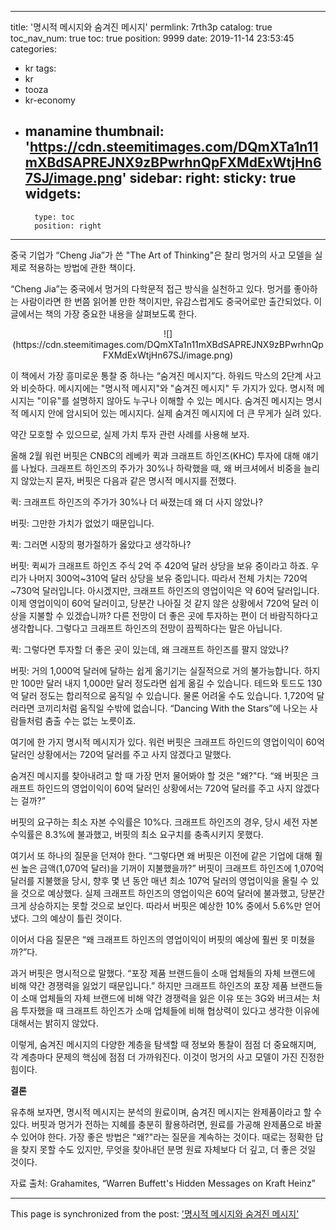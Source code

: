 
---
title: '명시적 메시지와 숨겨진 메시지'
permlink: 7rth3p
catalog: true
toc_nav_num: true
toc: true
position: 9999
date: 2019-11-14 23:53:45
categories:
- kr
tags:
- kr
- tooza
- kr-economy
- manamine
thumbnail: 'https://cdn.steemitimages.com/DQmXTa1n11mXBdSAPREJNX9zBPwrhnQpFXMdExWtjHn67SJ/image.png'
sidebar:
    right:
        sticky: true
widgets:
    -
        type: toc
        position: right
---


중국 기업가 “Cheng Jia”가 쓴 "The Art of Thinking"은 찰리 멍거의 사고 모델을 실제로 적용하는 방법에 관한 책이다. 

“Cheng Jia”는 중국에서 멍거의 다학문적 접근 방식을 실천하고 있다. 멍거를 좋아하는 사람이라면 한 번쯤 읽어볼 만한 책이지만, 유감스럽게도 중국어로만 출간되었다. 이 글에서는 책의 가장 중요한 내용을 살펴보도록 한다. 

<center>
![](https://cdn.steemitimages.com/DQmXTa1n11mXBdSAPREJNX9zBPwrhnQpFXMdExWtjHn67SJ/image.png)
</center>

이 책에서 가장 흥미로운 통찰 중 하나는 “숨겨진 메시지”다. 하워드 막스의 2단계 사고와 비슷하다. 메시지에는 "명시적 메시지"와 "숨겨진 메시지" 두 가지가 있다. 명시적 메시지는 "이유"를 설명하지 않아도 누구나 이해할 수 있는 메시다. 숨겨진 메시지는 명시적 메시지 안에 암시되어 있는 메시지다. 실제 숨겨진 메시지에 더 큰 무게가 실려 있다.  

약간 모호할 수 있으므로, 실제 가치 투자 관련 사례를 사용해 보자.  

올해 2월 워런 버핏은 CNBC의 레베카 퀵과 크래프트 하인즈(KHC) 투자에 대해 얘기를 나눴다. 크래프트 하인즈의 주가가 30%나 하락했을 때, 왜 버크셔에서 비중을 늘리지 않았는지 묻자, 버핏은 다음과 같은 명시적 메시지를 전했다. 

퀵: 크래프트 하인즈의 주가가 30%나 더 싸졌는데 왜 더 사지 않았나?  

버핏: 그만한 가치가 없었기 때문입니다. 

퀵: 그러면 시장의 평가절하가 옳았다고 생각하나? 

버핏: 퀵씨가 크래프트 하인즈 주식 2억 주 420억 달러 상당을 보유 중이라고 하죠. 우리가 나머지 300억~310억 달러 상당을 보유 중입니다. 따라서 전체 가치는 720억~730억 달러입니다. 아시겠지만, 크래프트 하인즈의 영업이익은 약 60억 달러입니다. 이제 영업이익이 60억 달러이고, 당분간 나아질 것 같지 않은 상황에서 720억 달러 이상을 지불할 수 있겠습니까? 다른 전망이 더 좋은 곳에 투자하는 편이 더 바람직하다고 생각합니다. 그렇다고 크래프트 하인즈의 전망이 끔찍하다는 말은 아닙니다.  

퀵: 그렇다면 투자할 더 좋은 곳이 있는데, 왜 크래프트 하인즈를 팔지 않았나? 

버핏: 거의 1,000억 달러에 달하는 쉽게 옮기기는 실질적으로 거의 불가능합니다. 하지만 100만 달러 내지 1,000만 달러 정도라면 쉽게 옮길 수 있습니다. 테드와 토드도 130억 달러 정도는 합리적으로 움직일 수 있습니다. 물론 어려울 수도 있습니다. 1,720억 달러라면 코끼리처럼 움직일 수밖에 없습니다. “Dancing With the Stars”에 나오는 사람들처럼 춤출 수는 없는 노릇이죠.  

여기에 한 가지 명시적 메시지가 있다. 워런 버핏은 크래프트 하인드의 영업이익이 60억 달러인 상황에서는 720억 달러를 주고 사지 않겠다고 말했다.  

숨겨진 메시지를 찾아내려고 할 때 가장 먼저 물어봐야 할 것은 "왜?"다. “왜 버핏은 크래프트 하인드의 영업이익이 60억 달러인 상황에서는 720억 달러를 주고 사지 않겠다는 걸까?”  

버핏의 요구하는 최소 자본 수익률은 10%다. 크래프트 하인즈의 경우, 당시 세전 자본 수익률은 8.3%에 불과했고, 버핏의 최소 요구치를 충족시키지 못했다. 

여기서 또 하나의 질문을 던져야 한다. “그렇다면 왜 버핏은 이전에 같은 기업에 대해 훨씬 높은 금액(1,070억 달러)을 기꺼이 지불했을까?” 버핏이 크래프트 하인즈에 1,070억 달러를 지불했을 당시, 향후 몇 년 동안 매년 최소 107억 달러의 영업이익을 올릴 수 있을 것으로 예상했다. 실제 크래프트 하인즈의 영업이익은 60억 달러에 불과했고, 당분간 크게 상승하지는 못할 것으로 보인다. 따라서 버핏은 예상한 10% 중에서 5.6%만 얻어냈다. 그의 예상이 틀린 것이다.  

이어서 다음 질문은 “왜 크래프트 하인즈의 영업이익이 버핏의 예상에 훨씬 못 미쳤을까?”다.  

과거 버핏은 명시적으로 말했다. “포장 제품 브랜드들이 소매 업체들의 자체 브랜드에 비해 약간 경쟁력을 잃었기 때문입니다.” 하지만 크래프트 하인즈의 포장 제품 브랜드들이 소매 업체들의 자체 브랜드에 비해 약간 경쟁력을 잃은 이유 또는 3G와 버크셔는 처음 투자했을 때 크래프트 하인즈가 소매 업체들에 비해 협상력이 있다고 생각한 이유에 대해서는 밝히지 않았다. 

이렇게, 숨겨진 메시지의 다양한 계층을 탐색할 때 정보와 통찰이 점점 더 중요해지며, 각 계층마다 문제의 핵심에 점점 더 가까워진다. 이것이 멍거의 사고 모델이 가진 진정한 힘이다. 

**결론** 

유추해 보자면, 명시적 메시지는 분석의 원료이며, 숨겨진 메시지는 완제품이라고 할 수 있다. 버핏과 멍거가 전하는 지혜를 충분히 활용하려면, 원료를 가공해 완제품으로 바꿀 수 있어야 한다. 가장 좋은 방법은 "왜?"라는 질문을 계속하는 것이다. 때로는 정확한 답을 찾지 못할 수도 있지만, 무엇을 찾아내던 분명 원료 자체보다 더 깊고, 더 좋은 것일 것이다.  

자료 출처: Grahamites, “Warren Buffett's Hidden Messages on Kraft Heinz”

- - -

This page is synchronized from the post: ['명시적 메시지와 숨겨진 메시지'](https://steemit.com/@pius.pius/7rth3p)
